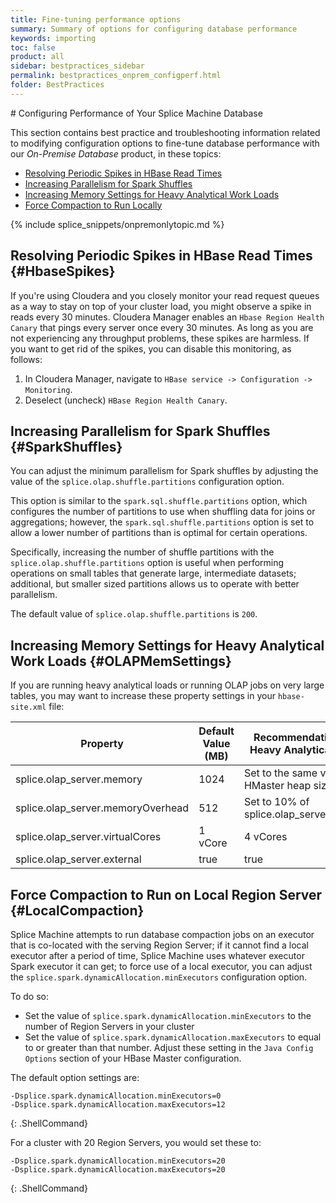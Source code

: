 ```yaml
---
title: Fine-tuning performance options
summary: Summary of options for configuring database performance
keywords: importing
toc: false
product: all
sidebar: bestpractices_sidebar
permalink: bestpractices_onprem_configperf.html
folder: BestPractices
---
```

<section>
<div class="TopicContent" data-swiftype-index="true" markdown="1">
# Configuring Performance of Your Splice Machine Database

This section contains best practice and troubleshooting information related to modifying configuration options to fine-tune database performance with our *On-Premise Database* product, in these topics:

* [Resolving Periodic Spikes in HBase Read Times](#HbaseSpikes)
* [Increasing Parallelism for Spark Shuffles](#SparkShuffles)
* [Increasing Memory Settings for Heavy Analytical Work Loads](#OLAPMemSettings)
* [Force Compaction to Run Locally](#LocalCompaction)

{% include splice_snippets/onpremonlytopic.md %}

## Resolving Periodic Spikes in HBase Read Times  {#HbaseSpikes}

If you're using Cloudera and you closely monitor your read request queues as a way to stay on top of your cluster load, you might observe a spike in reads every 30 minutes. Cloudera Manager enables an `Hbase Region Health Canary` that pings every server once every 30 minutes. As long as you are not experiencing any throughput problems, these spikes are harmless. If you want to get rid of the spikes, you can disable this monitoring, as follows:

1. In Cloudera Manager, navigate to `HBase service -> Configuration -> Monitoring`.
2. Deselect (uncheck) `HBase Region Health Canary`.

## Increasing Parallelism for Spark Shuffles {#SparkShuffles}

You can adjust the minimum parallelism for Spark shuffles by adjusting the value of the `splice.olap.shuffle.partitions` configuration option.

This option is similar to the `spark.sql.shuffle.partitions` option, which configures the number of partitions to use when shuffling data for joins or aggregations; however, the `spark.sql.shuffle.partitions` option is set to allow a lower number of partitions than is optimal for certain operations.

Specifically, increasing the number of shuffle partitions with the `splice.olap.shuffle.partitions` option is useful when performing operations on small tables that generate large, intermediate datasets; additional, but smaller sized partitions allows us to operate with better parallelism.

The default value of `splice.olap.shuffle.partitions` is `200`.

## Increasing Memory Settings for Heavy Analytical Work Loads  {#OLAPMemSettings}

If you are running heavy analytical loads or running OLAP jobs on very large tables, you may want to increase these property settings in your `hbase-site.xml` file:

<table>
    <col />
    <col />
    <col />
    <thead>
        <tr>
            <th>Property</th>
            <th>Default Value (MB)</th>
            <th>Recommendations for Heavy Analytical Loads</th>
        </tr>
    </thead>
    <tbody>
        <tr>
            <td class="CodeFont">splice.olap_server.memory</td>
            <td>1024</td>
            <td>Set to the same value as HMaster heap size</td>
        </tr>
        <tr>
            <td class="CodeFont">splice.olap_server.memoryOverhead</td>
            <td>512</td>
            <td>Set to 10% of <span class="CodeFont">splice.olap_server.memory</span></td>
        </tr>
        <tr>
            <td class="CodeFont">splice.olap_server.virtualCores</td>
            <td>1 vCore</td>
            <td>4 vCores</td>
        </tr>
        <tr>
            <td class="CodeFont">splice.olap_server.external</td>
            <td>true</td>
            <td>true</td>
        </tr>
    </tbody>
</table>


## Force Compaction to Run on Local Region Server {#LocalCompaction}

Splice Machine attempts to run database compaction jobs on an executor that is co-located with the serving Region Server; if it cannot find a local executor after a period of time, Splice Machine uses whatever executor Spark executor it can get; to force use of a local executor, you can adjust the `splice.spark.dynamicAllocation.minExecutors` configuration option.

To do so:
* Set the value of `splice.spark.dynamicAllocation.minExecutors` to the number of Region Servers in your cluster
* Set the value of `splice.spark.dynamicAllocation.maxExecutors` to equal to or greater than that number. Adjust these setting in the `Java Config Options` section of your HBase Master configuration.

The default option settings are:

    -Dsplice.spark.dynamicAllocation.minExecutors=0
    -Dsplice.spark.dynamicAllocation.maxExecutors=12
{: .ShellCommand}

For a cluster with 20 Region Servers, you would set these to:

    -Dsplice.spark.dynamicAllocation.minExecutors=20
    -Dsplice.spark.dynamicAllocation.maxExecutors=20
{: .ShellCommand}

</div>
</section>
